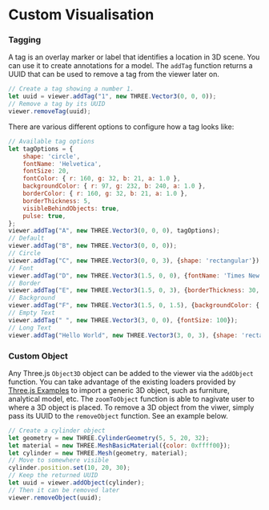 # Custom Visualisation

### Tagging
A tag is an overlay marker or label that identifies a location in 3D scene. You can use it to create annotations for a model. The ```addTag``` function returns a UUID that can be used to remove a tag from the viewer later on.

``` javascript
// Create a tag showing a number 1.
let uuid = viewer.addTag("1", new THREE.Vector3(0, 0, 0));
// Remove a tag by its UUID
viewer.removeTag(uuid);
```

There are various different options to configure how a tag looks like:

``` javascript
// Available tag options
let tagOptions = {
    shape: 'circle',
    fontName: 'Helvetica',
    fontSize: 20,
    fontColor: { r: 160, g: 32, b: 21, a: 1.0 },
    backgroundColor: { r: 97, g: 232, b: 240, a: 1.0 },
    borderColor: { r: 160, g: 32, b: 21, a: 1.0 },
    borderThickness: 5,
    visibleBehindObjects: true,
    pulse: true,
};
viewer.addTag("A", new THREE.Vector3(0, 0, 0), tagOptions);
// Default
viewer.addTag("B", new THREE.Vector3(0, 0, 0));
// Circle
viewer.addTag("C", new THREE.Vector3(0, 0, 3), {shape: 'rectangular'});
// Font
viewer.addTag("D", new THREE.Vector3(1.5, 0, 0), {fontName: 'Times New Roman', fontSize: 200, fontColor: { r: 244, g: 255, b: 129, a: 1.0 }});
// Border
viewer.addTag("E", new THREE.Vector3(1.5, 0, 3), {borderThickness: 30, borderColor: { r: 244, g: 255, b: 129, a: 1.0 }});
// Background
viewer.addTag("F", new THREE.Vector3(1.5, 0, 1.5), {backgroundColor: { r: 230, g: 81, b: 0, a: 1.0 }});
// Empty Text
viewer.addTag(" ", new THREE.Vector3(3, 0, 0), {fontSize: 100});
// Long Text
viewer.addTag("Hello World", new THREE.Vector3(3, 0, 3), {shape: 'rectangular'});
```

### Custom Object
Any Three.js ```Object3D``` object can be added to the viewer via the ```addObject``` function. You can take advantage of the existing loaders provided by [Three.js Examples](https://threejs.org/examples/?q=loader) to import a generic 3D object, such as furniture, analytical model, etc. The ```zoomToObject``` function is able to nagivate user to where a 3D object is placed. To remove a 3D object from the viwer, simply pass its UUID to the ```removeObject``` function. See an example below. 

``` javascript
// Create a cylinder object
let geometry = new THREE.CylinderGeometry(5, 5, 20, 32);
let material = new THREE.MeshBasicMaterial({color: 0xffff00});
let cylinder = new THREE.Mesh(geometry, material);
// Move to somewhere visible
cylinder.position.set(10, 20, 30);
// Keep the returned UUID
let uuid = viewer.addObject(cylinder);
// Then it can be removed later
viewer.removeObject(uuid);
```
